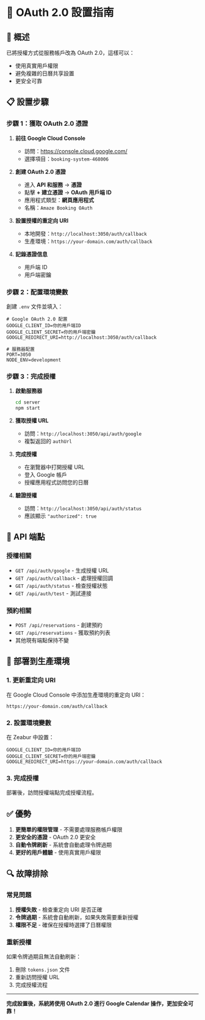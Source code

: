 # 🔐 OAuth 2.0 設置指南

## 🎯 概述

已將授權方式從服務帳戶改為 OAuth 2.0，這樣可以：
- 使用真實用戶權限
- 避免複雜的日曆共享設置
- 更安全可靠

## 📋 設置步驟

### 步驟 1：獲取 OAuth 2.0 憑證

1. **前往 Google Cloud Console**
   - 訪問：https://console.cloud.google.com/
   - 選擇項目：`booking-system-468006`

2. **創建 OAuth 2.0 憑證**
   - 進入 **API 和服務** → **憑證**
   - 點擊 **+ 建立憑證** → **OAuth 用戶端 ID**
   - 應用程式類型：**網頁應用程式**
   - 名稱：`Amaze Booking OAuth`

3. **設置授權的重定向 URI**
   - 本地開發：`http://localhost:3050/auth/callback`
   - 生產環境：`https://your-domain.com/auth/callback`

4. **記錄憑證信息**
   - 用戶端 ID
   - 用戶端密鑰

### 步驟 2：配置環境變數

創建 `.env` 文件並填入：

```env
# Google OAuth 2.0 配置
GOOGLE_CLIENT_ID=你的用戶端ID
GOOGLE_CLIENT_SECRET=你的用戶端密鑰
GOOGLE_REDIRECT_URI=http://localhost:3050/auth/callback

# 服務器配置
PORT=3050
NODE_ENV=development
```

### 步驟 3：完成授權

1. **啟動服務器**
   ```bash
   cd server
   npm start
   ```

2. **獲取授權 URL**
   - 訪問：`http://localhost:3050/api/auth/google`
   - 複製返回的 `authUrl`

3. **完成授權**
   - 在瀏覽器中打開授權 URL
   - 登入 Google 帳戶
   - 授權應用程式訪問您的日曆

4. **驗證授權**
   - 訪問：`http://localhost:3050/api/auth/status`
   - 應該顯示 `"authorized": true`

## 🔧 API 端點

### 授權相關
- `GET /api/auth/google` - 生成授權 URL
- `GET /api/auth/callback` - 處理授權回調
- `GET /api/auth/status` - 檢查授權狀態
- `GET /api/auth/test` - 測試連接

### 預約相關
- `POST /api/reservations` - 創建預約
- `GET /api/reservations` - 獲取預約列表
- 其他現有端點保持不變

## 🚀 部署到生產環境

### 1. 更新重定向 URI
在 Google Cloud Console 中添加生產環境的重定向 URI：
```
https://your-domain.com/auth/callback
```

### 2. 設置環境變數
在 Zeabur 中設置：
```
GOOGLE_CLIENT_ID=你的用戶端ID
GOOGLE_CLIENT_SECRET=你的用戶端密鑰
GOOGLE_REDIRECT_URI=https://your-domain.com/auth/callback
```

### 3. 完成授權
部署後，訪問授權端點完成授權流程。

## ✅ 優勢

1. **更簡單的權限管理** - 不需要處理服務帳戶權限
2. **更安全的憑證** - OAuth 2.0 更安全
3. **自動令牌刷新** - 系統會自動處理令牌過期
4. **更好的用戶體驗** - 使用真實用戶權限

## 🔍 故障排除

### 常見問題
1. **授權失敗** - 檢查重定向 URI 是否正確
2. **令牌過期** - 系統會自動刷新，如果失敗需要重新授權
3. **權限不足** - 確保在授權時選擇了日曆權限

### 重新授權
如果令牌過期且無法自動刷新：
1. 刪除 `tokens.json` 文件
2. 重新訪問授權 URL
3. 完成授權流程

---

**完成設置後，系統將使用 OAuth 2.0 進行 Google Calendar 操作，更加安全可靠！** 